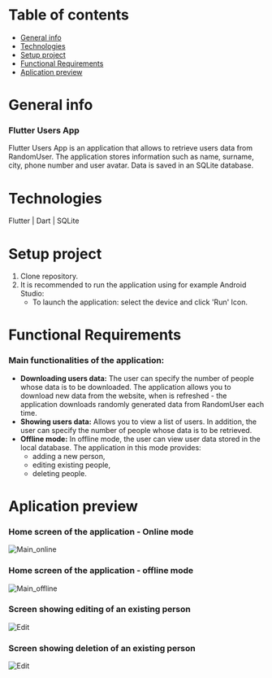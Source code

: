 # Table of contents
* [General info](#general-info)
* [Technologies](#technologies)
* [Setup project](#setup-project)
* [Functional Requirements](#functional-requirements)
* [Aplication preview](#aplication-preview)
  
# General info
### Flutter Users App 
Flutter Users App is an application that allows to retrieve users data from RandomUser. The application stores information such as name, surname, city, phone number and user avatar. Data is saved in an SQLite database.

# Technologies
Flutter | Dart | SQLite

# Setup project
1. Clone repository.
2. It is recommended to run the application using for example Android Studio:
   - To launch the application: select the device and click 'Run' Icon.  


# Functional Requirements
### Main functionalities of the application: 
* **Downloading users data:** The user can specify the number of people whose data is to be downloaded. The application allows you to download new data from the website, when is refreshed - the application downloads randomly generated data from RandomUser each time.
* **Showing users data:** Allows you to view a list of users. In addition, the user can specify the number of people whose data is to be retrieved.
* **Offline mode:** In offline mode, the user can view user data stored in the local database. The application in this mode provides:
   - adding a new person,
   - editing existing people,
   - deleting people.

# Aplication preview
### Home screen of the application - Online mode
![Main_online](images/main_screen_online.png)

### Home screen of the application - offline mode
![Main_offline](images/main_screen_offline.png)

### Screen showing editing of an existing person 
![Edit](images/edit_person_screen.png)

### Screen showing deletion of an existing person 
![Edit](images/delete_view.png)

